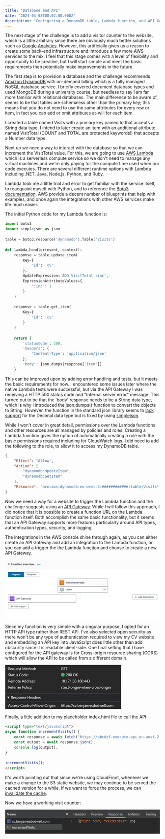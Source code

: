 ```yaml
---
title: "Database and API"
date: "2024-03-08T08:02:00.000Z" 
description: "Configuring a DynamoDB table, Lambda function, and API Gateway."
---
```


The next stage of the challenge is to add a visitor counter to the website, which is a little arbitrary since there are obviously much better solutions such as [Google Analytics](https://marketingplatform.google.com/intl/en_uk/about/analytics/). However, this artificially gives us a reason to create some back-end infrastructure and introduce a few more AWS services to the mix. I feel that this stage comes with a level of flexibility and opportunity to be creative, but I will start simple and meet the basic requirements then potentially make improvements in the future.

The first step is to provision a database and the challenge recommends [Amazon DynamoDB](https://docs.aws.amazon.com/amazondynamodb/latest/developerguide/Introduction.html) with on-demand billing which is a fully managed NoSQL database service. I briefly covered document database types and used MongoDB during a university course, but needless to say I am far more familiar with relational databases. The main difference to be aware of, seems to be that tables are schemaless other than the primary key; this means that you do not need to use the same attributes for every row or item, in fact you can add or omit attributes at-will for each item. 

I created a table named Visits with a primary key named Id that accepts a String data type. I intend to later create an item with an additional attribute named VisitTotal (COUNT and TOTAL are protected keywords!) that accepts a Number data type.

Next up we need a way to interact with the database so that we can increment the VisitTotal value. For this, we are going to use [AWS Lambda](https://aws.amazon.com/lambda/) which is a serverless compute service so we don't need to manage any virtual machines and we're only paying for the compute time used when our code executes. There are several different runtime options with Lambda including .NET, Java, Node.js, Python, and Ruby. 

Lambda took me a little trial and error to get familiar with the service itself, to reacquaint myself with Python, and to reference the [Boto3 documentation](https://boto3.amazonaws.com/v1/documentation/api/latest/index.html). AWS provide a decent number of blueprints that help with examples, and once again the integrations with other AWS services make life much easier. 

The initial Python code for my Lambda function is:
```python
import boto3
import simplejson as json

table = boto3.resource('dynamodb').Table('Visits')

def lambda_handler(event, context):   
    response = table.update_item(
        Key={
            'Id': 'cv'
        },
        UpdateExpression='ADD VisitTotal :inc',
        ExpressionAttributeValues={
            ':inc': 1
        }
    )

    response = table.get_item(
        Key={
            'Id': 'cv'
        }
    )
    
    return {
        'statusCode': 200,
        'headers': {
            'Content-Type': 'application/json'
        },
        'body': json.dumps(response['Item'])
    }
```

This can be improved upon by adding error handling and tests, but it meets the basic requirements for now. I encountered some issues later where the native Lambda tests were successful, but via the API Gateway I was receiving a HTTP 500 status code and "Internal server error" message. This turned out to be that the 'body' response needs to be a String data type, which is why I introduced the json.dumps() function to convert the objects to String. However, the function in the standard json library seems to [lack support](https://bugs.python.org/issue16535) for the Decimal data type but is fixed by using [simplejson](https://pypi.org/project/simplejson/).

While I won't cover in great detail, permissions over the Lambda functions and other resources are all managed by policies and roles. Creating a Lambda function gives the option of automatically creating a role with the basic permissions required including for CloudWatch logs. I did need to add the following to the role, to allow it to access my DynamoDB table.

```json
{
    "Effect": "Allow",
    "Action": [
        "dynamodb:UpdateItem",
        "dynamodb:GetItem"
    ],
    "Resource": "arn:aws:dynamodb:eu-west-2:############:table/Visits"
}
```

Now we need a way for a website to trigger the Lambda function and the challenge suggests using an [API Gateway](https://aws.amazon.com/api-gateway/). While I will follow this approach, I did notice that it is possible to create a function URL on the Lambda function itself. Both accomplish the same basic functionality, but it seems that an API Gateway supports more features particularly around API types, authentication types, security, and logging.

The integrations in the AWS console shine through again, as you can either create an API Gateway and add an integration to the Lambda function, or you can add a trigger the the Lambda function and choose to create a new API Gateway.

![Lambda function diagram view](lambda-diagram.png)

Since my function is very simple with a singular purpose, I opted for an HTTP API type rather than REST API. I've also selected open security as there won't be any type of authentication required to view my CV website and embedding an API key into JavaScript does little other than add obscurity since it is readable client-side. One final setting that I have configured for the API gateway is for Cross-origin resource sharing (CORS) which will allow the API to be called from a different domain.

![CORS headers in browser](cors-headers.png)

Finally, a little addition to my placeholder index.html file to call the API:
```html
<script type="text/javascript">
async function incrementVisits() {
    const response = await fetch("https://abcdef.execute-api.eu-west-2.amazonaws.com/default/incrementVisits");
    const output = await response.json();
    console.log(output);
}

incrementVisits();    
</script>
```

It's worth pointing out that since we're using CloudFront, whenever we make a change to the S3 static website, we may continue to be served the cached version for a while. If we want to force the process, we can [invalidate the cache](https://docs.aws.amazon.com/AmazonCloudFront/latest/DeveloperGuide/Invalidation.html).

Now we have a working visit counter:

![API endpoint response in browser](api-endpoint-response.png)